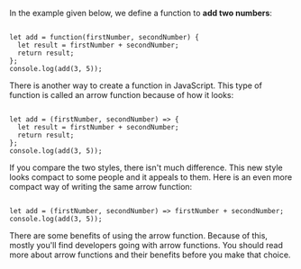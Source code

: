 In the example given below,
we define a function
to **add two numbers**:

<Editor lang="javascript">
<code>
let add = function(firstNumber, secondNumber) {
  let result = firstNumber + secondNumber;
  return result;
};
console.log(add(3, 5));
</code>
</Editor>

There is another way to create a function in
JavaScript. This type of function is called
an arrow function because of how it looks:

<Editor lang="javascript">
<code>
let add = (firstNumber, secondNumber) => {
  let result = firstNumber + secondNumber;
  return result;
};
console.log(add(3, 5));
</code>
</Editor>

If you compare the two styles, there isn't
much difference. This new style looks compact
to some people and it appeals to them. Here is
an even more compact way of writing the same
arrow function:

<Editor lang="javascript">
<code>
let add = (firstNumber, secondNumber) => firstNumber + secondNumber;
console.log(add(3, 5));
</code>
</Editor>

There are some benefits of using the arrow
function. Because of this, mostly you'll find
developers going with arrow functions.
You should read more about arrow functions
and their benefits before you make that choice.